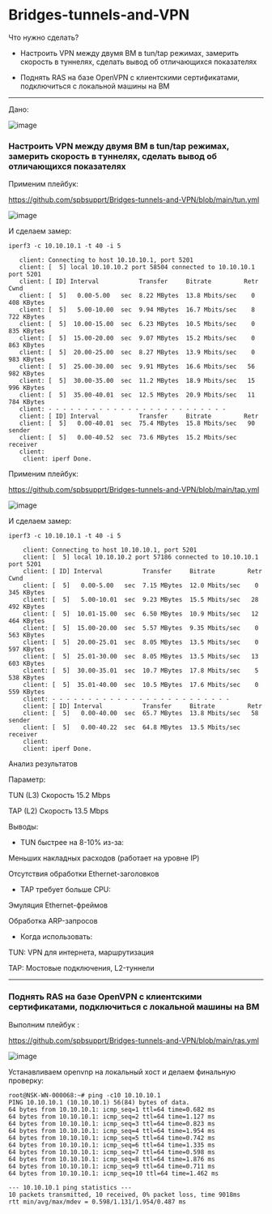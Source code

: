 # Bridges-tunnels-and-VPN

Что нужно сделать?

- Настроить VPN между двумя ВМ в tun/tap режимах, замерить скорость в туннелях, сделать вывод об отличающихся показателях

- Поднять RAS на базе OpenVPN с клиентскими сертификатами, подключиться с локальной машины на ВМ

---

Дано:

![image](https://github.com/user-attachments/assets/3432dae8-03f9-429a-ac4f-44c82b37f084)


### Настроить VPN между двумя ВМ в tun/tap режимах, замерить скорость в туннелях, сделать вывод об отличающихся показателях

Применим плейбук:

https://github.com/spbsupprt/Bridges-tunnels-and-VPN/blob/main/tun.yml


![image](https://github.com/user-attachments/assets/a848aeef-4961-4e91-80a8-f2292d8f5abf)



И сделаем замер:

```
iperf3 -c 10.10.10.1 -t 40 -i 5

   client: Connecting to host 10.10.10.1, port 5201
   client: [  5] local 10.10.10.2 port 58504 connected to 10.10.10.1 port 5201
   client: [ ID] Interval           Transfer     Bitrate         Retr  Cwnd
   client: [  5]   0.00-5.00   sec  8.22 MBytes  13.8 Mbits/sec    0    408 KBytes
   client: [  5]   5.00-10.00  sec  9.94 MBytes  16.7 Mbits/sec    8    722 KBytes
   client: [  5]  10.00-15.00  sec  6.23 MBytes  10.5 Mbits/sec    0    835 KBytes
   client: [  5]  15.00-20.00  sec  9.07 MBytes  15.2 Mbits/sec    0    863 KBytes
   client: [  5]  20.00-25.00  sec  8.27 MBytes  13.9 Mbits/sec    0    983 KBytes
   client: [  5]  25.00-30.00  sec  9.91 MBytes  16.6 Mbits/sec   56    982 KBytes
   client: [  5]  30.00-35.00  sec  11.2 MBytes  18.9 Mbits/sec   15    996 KBytes
   client: [  5]  35.00-40.01  sec  12.5 MBytes  20.9 Mbits/sec   11    784 KBytes
   client: - - - - - - - - - - - - - - - - - - - - - - - - -
   client: [ ID] Interval           Transfer     Bitrate         Retr
   client: [  5]   0.00-40.01  sec  75.4 MBytes  15.8 Mbits/sec   90             sender
   client: [  5]   0.00-40.52  sec  73.6 MBytes  15.2 Mbits/sec                  receiver
   client: 
    client: iperf Done.
```


Применим плейбук:

https://github.com/spbsupprt/Bridges-tunnels-and-VPN/blob/main/tap.yml


![image](https://github.com/user-attachments/assets/db5cec74-8766-4e30-879e-2bfcb517c74b)

И сделаем замер:

```
iperf3 -c 10.10.10.1 -t 40 -i 5

    client: Connecting to host 10.10.10.1, port 5201
    client: [  5] local 10.10.10.2 port 57186 connected to 10.10.10.1 port 5201
    client: [ ID] Interval           Transfer     Bitrate         Retr  Cwnd
    client: [  5]   0.00-5.00   sec  7.15 MBytes  12.0 Mbits/sec    0    345 KBytes
    client: [  5]   5.00-10.01  sec  9.23 MBytes  15.5 Mbits/sec   28    492 KBytes
    client: [  5]  10.01-15.00  sec  6.50 MBytes  10.9 Mbits/sec   12    464 KBytes
    client: [  5]  15.00-20.00  sec  5.57 MBytes  9.35 Mbits/sec    0    563 KBytes
    client: [  5]  20.00-25.01  sec  8.05 MBytes  13.5 Mbits/sec    0    597 KBytes
    client: [  5]  25.01-30.00  sec  8.05 MBytes  13.5 Mbits/sec   13    603 KBytes
    client: [  5]  30.00-35.01  sec  10.7 MBytes  17.8 Mbits/sec    5    538 KBytes
    client: [  5]  35.01-40.00  sec  10.5 MBytes  17.6 Mbits/sec    0    559 KBytes
    client: - - - - - - - - - - - - - - - - - - - - - - - - -
    client: [ ID] Interval           Transfer     Bitrate         Retr
    client: [  5]   0.00-40.00  sec  65.7 MBytes  13.8 Mbits/sec   58             sender
    client: [  5]   0.00-40.22  sec  64.8 MBytes  13.5 Mbits/sec                  receiver
    client: 
    client: iperf Done.
```

Анализ результатов

Параметр:

TUN (L3)	Скорость	15.2 Mbps

TAP (L2) Скорость	13.5 Mbps



Выводы:
- TUN быстрее на 8-10% из-за:

Меньших накладных расходов (работает на уровне IP)

Отсутствия обработки Ethernet-заголовков

- TAP требует больше CPU:

Эмуляция Ethernet-фреймов

Обработка ARP-запросов

- Когда использовать:

TUN: VPN для интернета, маршрутизация

TAP: Мостовые подключения, L2-туннели

---

### Поднять RAS на базе OpenVPN с клиентскими сертификатами, подключиться с локальной машины на ВМ


Выполним плейбук :

https://github.com/spbsupprt/Bridges-tunnels-and-VPN/blob/main/ras.yml


![image](https://github.com/user-attachments/assets/2fcb9111-e816-4d2e-90e0-411aca585f00)



Устанавливаем openvnp на локальный хост и делаем финальную проверку:

```
root@NSK-WN-000068:~# ping -c10 10.10.10.1
PING 10.10.10.1 (10.10.10.1) 56(84) bytes of data.
64 bytes from 10.10.10.1: icmp_seq=1 ttl=64 time=0.682 ms
64 bytes from 10.10.10.1: icmp_seq=2 ttl=64 time=1.127 ms
64 bytes from 10.10.10.1: icmp_seq=3 ttl=64 time=0.823 ms
64 bytes from 10.10.10.1: icmp_seq=4 ttl=64 time=1.954 ms
64 bytes from 10.10.10.1: icmp_seq=5 ttl=64 time=0.742 ms
64 bytes from 10.10.10.1: icmp_seq=6 ttl=64 time=1.335 ms
64 bytes from 10.10.10.1: icmp_seq=7 ttl=64 time=0.598 ms
64 bytes from 10.10.10.1: icmp_seq=8 ttl=64 time=1.876 ms
64 bytes from 10.10.10.1: icmp_seq=9 ttl=64 time=0.711 ms
64 bytes from 10.10.10.1: icmp_seq=10 ttl=64 time=1.462 ms

--- 10.10.10.1 ping statistics ---
10 packets transmitted, 10 received, 0% packet loss, time 9018ms
rtt min/avg/max/mdev = 0.598/1.131/1.954/0.487 ms

```
